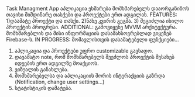 Task Managment App
აპლიკაცია ეხმარება მომხმარებელს დააორგანიზოს თავისი მიმდინარე თასქები და პროექტები ერთ ადგილას.
FEATURES:
1)დაამატე პროექტი და თასქი.
2)ნახე კვირის გეგმა.
3) შეგიძლია იხილო პროექტის პროგრესი.
ADDITIONAL:
გამოვიყენე MVVM არქიტექტურა. მომხმარებლის და მისი ინფორმაციის დასამახსოვრებლად ვიყენებ Firebase-ს.
IN PROGRESS:
მომავლისთვის დასამატებელი ფუნქციები...
1) აპლიკაცია და პროექტები უფრო customizable გავხადო.
2) დავამატო note, რომ მომხმარებელს შეეძლოს პროექტის შესახებ იდეების ერთ ადგილზე მოაქციოს.
3) ვიზუალის განახლება.
4) მომხმარებელსა და აპლიკაციის შორის ინტერაქციის გაზრდა (Notification, change user settings...)
5) სტატისტიკის დამატება.
